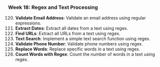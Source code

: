### Week 18: Regex and Text Processing
120. **Validate Email Address**: Validate an email address using regular expressions.
121. **Extract Dates**: Extract all dates from a text using regex.
122. **Find URLs**: Extract all URLs from a text using regex.
123. **Text Search**: Implement a simple text search function using regex.
124. **Validate Phone Number**: Validate phone numbers using regex.
125. **Replace Words**: Replace specific words in a text using regex.
126. **Count Words with Regex**: Count the number of words in a text using regex.

